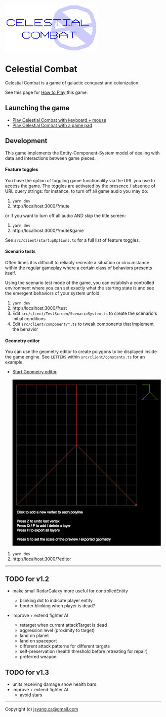 <img style="filter: invert(1);" src="how-to-play/title.png" align="center">

# Celestial Combat

Celestial Combat is a game of galactic conquest and colonization. 

See this page for [How to Play](http://jsyang.ca/celestial/how-to-play) this game.

## Launching the game

- [Play Celestial Combat with keyboard + mouse](http://jsyang.ca/celestial)
- [Play Celestial Combat with a game pad](http://jsyang.ca/celestial?gamepad)

## Development

This game implements the Entity-Component-System model of dealing with data and interactions
between game pieces.

#### Feature toggles

You have the option of toggling game functionality via the URL you use to access the game.
The toggles are activated by the presence / absence of URL query strings: for instance,
to turn off all game audio you may do:
 
1. `yarn dev`
1. http://localhost:3000/?mute

or if you want to turn off all audio AND skip the title screen:

1. `yarn dev`
1. http://localhost:3000/?mute&game

See `src/client/startupOptions.ts` for a full list of feature toggles.

#### Scenario tests

Often times it is difficult to reliably recreate a situation or circumstance
within the regular gameplay where a certain class of behaviors presents itself.

Using the scenario test mode of the game, you can establish a controlled environment 
where you can set exactly what the starting state is and see the emergent behaviors of
your system unfold.

1. `yarn dev`
2. http://localhost:3000/?test
3. Edit `src/client/TestScreen/ScenarioSystem.ts` to create the scenario's initial conditions
4. Edit `src/client/component/*.ts` to tweak components that implement the behavior 

#### Geometry editor

You can use the geometry editor to create polygons to be displayed inside the game engine.
See `LETTERS` within `src/client/constants.ts` for an example. 

- [Start Geometry editor](http://jsyang.ca/celestial?editor)<br><br><img src="how-to-play/editor.png">

1. `yarn dev`
2. http://localhost:3000/?editor

---

## TODO for v1.2

- make small RadarGalaxy more useful for controlledEntity
    - blinking dot to indicate player entity
    - border blinking when player is dead?

- improve + extend fighter AI
    - retarget when current attackTarget is dead
    - aggression level (proximity to target)
    - land on planet
    - land on spaceport
    - different attack patterns for different targets
    - self-preservation (health threshold before retreating for repair)
    - preferred weapon

## TODO for v1.3

- units receiving damage show health bars
- improve + extend fighter AI
    - avoid stars

---

Copyright (c) jsyang.ca@gmail.com